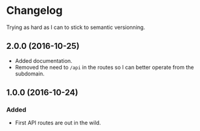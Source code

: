 # Changelog

Trying as hard as I can to stick to semantic versionning.

## 2.0.0 (2016-10-25)
- Added documentation.
- Removed the need to `/api` in the routes so I can better operate from the subdomain.

## 1.0.0 (2016-10-24)
### Added
- First API routes are out in the wild.
